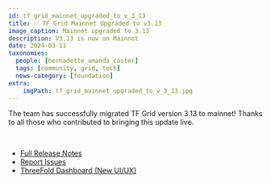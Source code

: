 ```yaml
---
id: tf_grid_mainnet_upgraded_to_v_3_13
title: ✅ TF Grid Mainnet Upgraded to v3.13
image_caption: Mainnet upgraded to 3.13
description: V3.13 is now on Mainnet 
date: 2024-03-11
taxonomies:
  people: [bernadette_amanda_caster]
  tags: [community, grid, tech]
  news-category: [foundation]
extra:
    imgPath: tf_grid_mainnet_upgraded_to_v_3_13.jpg
---
```


The team has successfully migrated TF Grid version 3.13 to mainnet! Thanks to all those who contributed to bringing this update live.

<br/>

- [Full Release Notes](https://github.com/threefoldtech/home/blob/master/wiki/products/v3/tfgrid_3.13.md)
- [Report Issues](https://github.com/threefoldtech/test_feedback/issues)
- [ThreeFold Dashboard (New UI/UX)](https://dashboard.grid.tf/)
